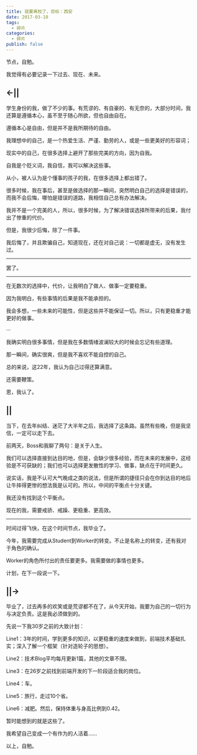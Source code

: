 ```yaml
---
title: 就要离校了，目标：西安
date: 2017-03-10
tags: 
  - 碎片
categories: 
  - 碎片
publish: false
---
```


节点，自勉。

我觉得有必要记录一下过去、现在、未来。

<!--more-->

## ←||

学生身份的我，做了不少的事。有荒谬的、有自豪的、有无奈的，大部分时间，我还算是遵循本心，虽不至于随心所欲，但也自由自在。

遵循本心是自由，但是并不是我所期待的自由。

我理想中的自己，是一个热爱生活、严谨、勤劳的人，或是一些更美好的形容词；

现实中的自己，在很多选择上避开了那些完美的方向，因为自我。

自我是个贬义词，我自信，我可以解决这些事。

从小，被人认为是个懂事的孩子的我，在很多选择上都出错了。

很多时候，我在事后，甚至是做选择的那一瞬间，突然明白自己的选择是错误的，而我不会后悔，哪怕是错误的道路，我相信自己总有办法解决。

我并不是一个完美的人，所以，很多时候，为了解决错误选择所带来的后果，我付出了惨重的代价。

但是，我很少后悔，除了一件事。

我后悔了，并且欺骗自己，知道现在，还在对自己说：一切都是虚无，没有发生过。

----------

罢了。

----------

在无数次的选择中，代价，让我明白了做人、做事一定要稳重。

因为我明白，有些事情的后果是我不能承担的。

我会多想，一些未来的可能性，但是这些并不能保证一切。所以，只有更稳重才能更好的做事。

···

我确实明白很多事情，但是我在多数情绪波澜较大的时候会忘记有些道理。

那一瞬间，确实很爽，但是我不喜欢不能自控的自己。

总的来说，这22年，我认为自己过得还算满意。

还需要鞭策。

恩，我认了。

## ||

当下，在去年纠结、迷茫了大半年之后，我选择了这条路。虽然有些晚，但是我坚信，一定可以走下去。

前两天，Boss和我聊了两句：是关于人生。

我们可以选择直接到达目的地，但是，会缺少很多经验，而在未来的发展中，这经验是不可获缺的；我们也可以选择更发散性的学习、做事，缺点在于时间更久。

说实话，我是不认可大气晚成之类的说法，但是所谓的捷径只会在你到达目的地后让牛摔得更惨的想法我是认可的。所以，中间的平衡点十分关键。

我还没有找到这个平衡点。

现在的我，需要戒骄、戒躁、更稳重、更高效。

----------

时间过得飞快，在这个时间节点，我毕业了。

今年，我需要完成从Student到Worker的转变。不止是名称上的转变，还有我对于角色的确认。

Worker的角色所付出的责任要更多。我需要做的事情也更多。

计划，在下一段说一下。

## ||→

毕业了，过去再多的欢笑或是荒谬都不在了，从今天开始，我要为自己的一切行为与决定负责。这是我必须做到的。

先说一下我30岁之前的大致计划：

Line1：3年的时间，学到更多的知识，以更稳重的速度来做到，前端技术基础扎实；深入了解一个框架（针对造轮子的思想）。

Line2：技术Blog平均每月更新1篇，其他的文章不限。

Line3：在26岁之前找到前端开发的下一阶段适合我的岗位。

Line4：车。

Line5：旅行，走过10个省。

Line6：减肥。然后，保持体重与身高比例到0.42。

暂时能想到的就是这些了。

我希望自己变成一个有作为的人活着......

以上，自勉。
